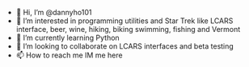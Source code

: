 - 👋 Hi, I’m @dannyho101
- 👀 I’m interested in programming utilities and Star Trek like LCARS interface, beer, wine, hiking, biking swimming, fishing and Vermont
- 🌱 I’m currently learning Python
- 💞️ I’m looking to collaborate on LCARS interfaces and beta testing
- 📫 How to reach me IM me here

<!---
dannyho101/dannyho101 is a ✨ special ✨ repository because its `README.md` (this file) appears on your GitHub profile.
You can click the Preview link to take a look at your changes.
--->
